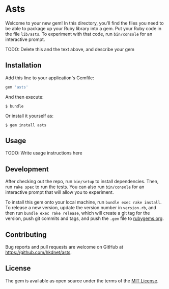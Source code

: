 # Asts

Welcome to your new gem! In this directory, you'll find the files you need to be able to package up your Ruby library into a gem. Put your Ruby code in the file `lib/asts`. To experiment with that code, run `bin/console` for an interactive prompt.

TODO: Delete this and the text above, and describe your gem

## Installation

Add this line to your application's Gemfile:

```ruby
gem 'asts'
```

And then execute:

    $ bundle

Or install it yourself as:

    $ gem install asts

## Usage

TODO: Write usage instructions here

## Development

After checking out the repo, run `bin/setup` to install dependencies. Then, run `rake spec` to run the tests. You can also run `bin/console` for an interactive prompt that will allow you to experiment.

To install this gem onto your local machine, run `bundle exec rake install`. To release a new version, update the version number in `version.rb`, and then run `bundle exec rake release`, which will create a git tag for the version, push git commits and tags, and push the `.gem` file to [rubygems.org](https://rubygems.org).

## Contributing

Bug reports and pull requests are welcome on GitHub at https://github.com/hkdnet/asts.

## License

The gem is available as open source under the terms of the [MIT License](https://opensource.org/licenses/MIT).
